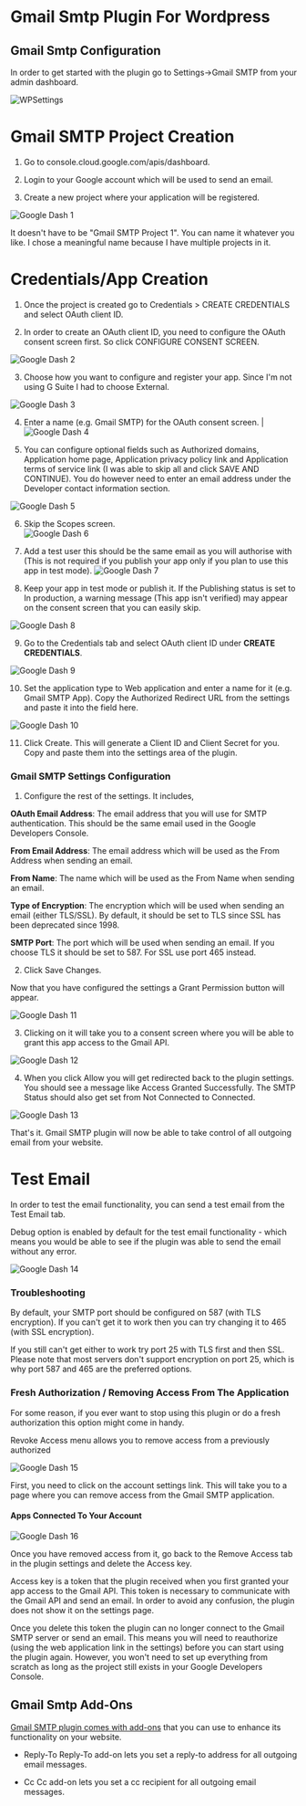# Gmail Smtp Plugin For Wordpress

## Gmail Smtp Configuration

In order to get started with the plugin go to Settings->Gmail SMTP from your admin dashboard.

![WPSettings](img/setup-000.png)  


# Gmail SMTP Project Creation 

1. Go to console.cloud.google.com/apis/dashboard.

2. Login to your Google account which will be used to send an email.

3. Create a new project where your application will be registered.

![Google Dash 1](img/setup-001.png)



It doesn't have to be "Gmail SMTP Project 1". You can name it whatever you like. I chose a meaningful name because I have multiple projects in it.

# Credentials/App Creation

1. Once the project is created go to Credentials > CREATE CREDENTIALS and select OAuth client ID.

2. In order to create an OAuth client ID, you need to configure the OAuth consent screen first. So click CONFIGURE CONSENT SCREEN.

![Google Dash 2](img/setup-002.png)

3. Choose how you want to configure and register your app. Since I'm not using G
Suite I had to choose External.

![Google Dash 3](img/setup-003.png)


4. Enter a name (e.g. Gmail SMTP) for the OAuth consent screen.
                                  |
![Google Dash 4](img/setup-004.png)


5. You can configure optional fields such as Authorized domains, Application home page, Application privacy policy link and Application terms of service link (I was able to skip all and click SAVE AND CONTINUE). You do however need to enter an email address under the Developer contact information section.

![Google Dash 5](img/setup-005.png)




6. Skip the Scopes screen.                                                     
![Google Dash 6](img/setup-006.png)


7. Add a test user this should be the same email as you will authorise with (This is not required if you publish your app only if you plan to use this app in test mode).
![Google Dash 7](img/setup-007.png)

8. Keep your app in test mode or publish it. If the Publishing status is set to In production, a warning message (This app isn't verified) may appear on the consent screen that you can easily skip.

![Google Dash 8](img/setup-008.png)


9. Go to the Credentials tab and select OAuth client ID under **CREATE CREDENTIALS**.

![Google Dash 9](img/setup-009.png)                                                                     

10. Set the application type to Web application and enter a name for it (e.g. Gmail SMTP App). Copy the Authorized Redirect URL from the settings and paste it into the field here.

![Google Dash 10](img/setup-010.png)

11. Click Create. This will generate a Client ID and Client Secret for you. Copy and paste them into the settings area of the plugin.

### Gmail SMTP Settings Configuration 

1. Configure the rest of the settings. It includes, 

**OAuth Email Address**: The email address that you will use for SMTP authentication. This should be the same email used in the Google Developers Console.

**From Email Address**: The email address which will be used as the From Address when sending an email.

**From Name**: The name which will be used as the From Name when sending an email.

**Type of Encryption**: The encryption which will be used when sending an email (either TLS/SSL). By default, it should be set to TLS since SSL has been deprecated since 1998.

**SMTP Port**: The port which will be used when sending an email. If you choose TLS
it should be set to 587. For SSL use port 465 instead.

2. Click Save Changes.

Now that you have configured the settings a Grant Permission button will appear.

![Google Dash 11](img/setup-011.png)

3. Clicking on it will take you to a consent screen where you will be able to grant this app access to the Gmail API.

![Google Dash 12](img/setup-012.png)


4. When you click Allow you will get redirected back to the plugin settings. You should see a message like Access Granted Successfully. The SMTP Status should also get set from Not Connected to Connected.

![Google Dash 13](img/setup-013.png)

That's it. Gmail SMTP plugin will now be able to take control of all outgoing email from your website.

# Test Email

In order to test the email functionality, you can send a test email from the Test Email tab.

Debug option is enabled by default for the test email functionality - which means you would be able to see if the plugin was able to send the email without any error.

![Google Dash 14](img/setup-014.png)



### Troubleshooting

By default, your SMTP port should be configured on 587 (with TLS encryption). If you can't get it to work then you can try changing it to 465 (with SSL encryption).

If you still can't get either to work try port 25 with TLS first and then SSL. Please note that most servers don't support encryption on port 25, which is why port 587 and 465 are the preferred options.

### Fresh Authorization / Removing Access From The Application

For some reason, if you ever want to stop using this plugin or do a fresh authorization this option might come in handy.

Revoke Access menu allows you to remove access from a previously authorized


![Google Dash 15](img/setup-015.png)

First, you need to click on the account settings link. This will take you to a page where you can remove access from the Gmail SMTP application.

#### Apps Connected To Your Account


![Google Dash 16](img/setup-016.png)

Once you have removed access from it, go back to the Remove Access tab in the plugin settings and delete the Access key.

Access key is a token that the plugin received when you first granted your app access to the Gmail API. This token is necessary to communicate with the Gmail API and send an email. In order to avoid any confusion, the plugin does not show it on the settings page.

Once you delete this token the plugin can no longer connect to the Gmail SMTP
server or send an email. This means you will need to reauthorize (using the web application link in the settings) before you can start using the plugin again. However, you won't need to set up everything from scratch as long as the project still exists in your Google Developers Console.

## Gmail Smtp Add-Ons

[Gmail SMTP plugin comes with add-ons](https://wphowto.net/gmail-smtp-plugin-for-wordpress-1341) that you can use to enhance its functionality on your website.

* Reply-To Reply-To add-on lets you set a reply-to address for all outgoing email messages.

* Cc Cc add-on lets you set a cc recipient for all outgoing email messages.
